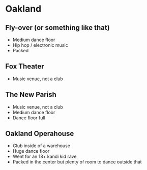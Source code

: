 # Oakland
## Fly-over (or something like that)
- Medium dance floor
- Hip hop / electronic music
- Packed

## Fox Theater
- Music venue, not a club

## The New Parish
- Music venue, not a club
- Medium dance floor
- Dance floor full

## Oakland Operahouse
- Club inside of a warehouse
- Huge dance floor
- Went for an 18+ kandi kid rave
- Packed in the center but plenty of room to dance outside that
